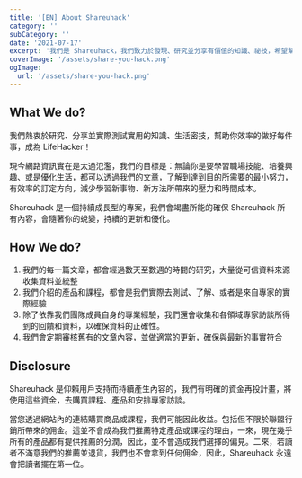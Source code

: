 ```yaml
---
title: '[EN] About Shareuhack'
category: ''
subCategory: ''
date: '2021-07-17'
excerpt: '我們是 Shareuhack，我們致力於發現、研究並分享有價值的知識、祕技，希望幫助每個人，成為自己的生活黑客。'
coverImage: '/assets/share-you-hack.png'
ogImage:
  url: '/assets/share-you-hack.png'
---
```


## What We do?

我們熱衷於研究、分享並實際測試實用的知識、生活密技，幫助你效率的做好每件事，成為 LifeHacker！

現今網路資訊實在是太過氾濫，我們的目標是：無論你是要學習職場技能、培養興趣、或是優化生活，都可以透過我們的文章，了解到達到目的所需要的最小努力，有效率的訂定方向，減少學習新事物、新方法所帶來的壓力和時間成本。

Shareuhack 是一個持續成長型的專案，我們會竭盡所能的確保 Shareuhack 所有內容，會隨著你的蛻變，持續的更新和優化。

## How We do?

1. 我們的每一篇文章，都會經過數天至數週的時間的研究，大量從可信資料來源收集資料並統整
2. 我們介紹的產品和課程，都會是我們實際去測試、了解、或者是來自專家的實際經驗
3. 除了依靠我們團隊成員自身的專業經驗，我們還會收集和各領域專家訪談所得到的回饋和資料，以確保資料的正確性。
4. 我們會定期審核舊有的文章內容，並做適當的更新，確保與最新的事實符合

## Disclosure

Shareuhack 是仰賴用戶支持而持續產生內容的，我們有明確的資金再投計畫，將使用這些資金，去購買課程、產品和安排專家訪談。

當您透過網站內的連結購買商品或課程，我們可能因此收益。包括但不限於聯盟行銷所帶來的佣金。這並不會成為我們推薦特定產品或課程的理由，一來，現在幾乎所有的產品都有提供推薦的分潤，因此，並不會造成我們選擇的偏見。二來，若讀者不滿意我們的推薦並退貨，我們也不會拿到任何佣金，因此，Shareuhack 永遠會把讀者擺在第一位。
